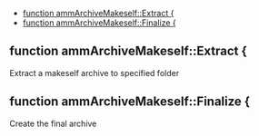 
* [function ammArchiveMakeself::Extract {](#function-ammarchivemakeselfextract-)
* [function ammArchiveMakeself::Finalize {](#function-ammarchivemakeselffinalize-)


## function ammArchiveMakeself::Extract {

 Extract a makeself archive to specified folder

## function ammArchiveMakeself::Finalize {

 Create the final archive

